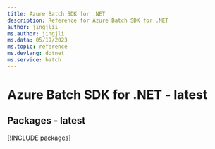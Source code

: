 ```yaml
---
title: Azure Batch SDK for .NET
description: Reference for Azure Batch SDK for .NET
author: jingjlii
ms.author: jingjli
ms.data: 05/19/2023
ms.topic: reference
ms.devlang: dotnet
ms.service: batch
---
```

# Azure Batch SDK for .NET - latest
## Packages - latest
[!INCLUDE [packages](batch-index.md)]